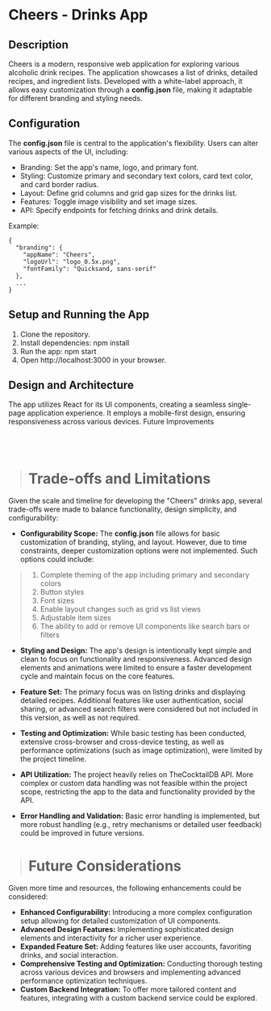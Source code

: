 # Cheers - Drinks App

## Description
Cheers is a modern, responsive web application for exploring various alcoholic drink recipes. The application showcases a list of drinks, detailed recipes, and ingredient lists. Developed with a white-label approach, it allows easy customization through a **config.json** file, making it adaptable for different branding and styling needs.

## Configuration
The **config.json** file is central to the application's flexibility. Users can alter various aspects of the UI, including:

- Branding: Set the app's name, logo, and primary font.
- Styling: Customize primary and secondary text colors, card text color, and card border radius.
- Layout: Define grid columns and grid gap sizes for the drinks list.
- Features: Toggle image visibility and set image sizes.
- API: Specify endpoints for fetching drinks and drink details.

Example:

```
{
  "branding": {
    "appName": "Cheers",
    "logoUrl": "logo_0.5x.png",
    "fontFamily": "Quicksand, sans-serif"
  },
  ...
}
```

## Setup and Running the App

1. Clone the repository.
2. Install dependencies: npm install
3. Run the app: npm start
4. Open http://localhost:3000 in your browser.

## Design and Architecture

The app utilizes React for its UI components, creating a seamless single-page application experience. It employs a mobile-first design, ensuring responsiveness across various devices.
Future Improvements

<br>
<br>


> # Trade-offs and Limitations

Given the scale and timeline for developing the "Cheers" drinks app, several trade-offs were made to balance functionality, design simplicity, and configurability:

- **Configurability Scope:** The __config.json__ file allows for basic customization of branding, styling, and layout. However, due to time constraints, deeper customization options were not implemented. Such options could include:
> 1. Complete theming of the app including primary and secondary colors
> 2. Button styles
> 3. Font sizes
> 4. Enable layout changes such as grid vs list views
> 5. Adjustable item sizes
> 6. The ability to add or remove UI components like search bars or filters

- **Styling and Design:** The app's design is intentionally kept simple and clean to focus on functionality and responsiveness. Advanced design elements and animations were limited to ensure a faster development cycle and maintain focus on the core features.

- **Feature Set:** The primary focus was on listing drinks and displaying detailed recipes. Additional features like user authentication, social sharing, or advanced search filters were considered but not included in this version, as well as not required.

- **Testing and Optimization:** While basic testing has been conducted, extensive cross-browser and cross-device testing, as well as performance optimizations (such as image optimization), were limited by the project timeline.

- **API Utilization:** The project heavily relies on TheCocktailDB API. More complex or custom data handling was not feasible within the project scope, restricting the app to the data and functionality provided by the API.

- **Error Handling and Validation:** Basic error handling is implemented, but more robust handling (e.g., retry mechanisms or detailed user feedback) could be improved in future versions.

> # Future Considerations

Given more time and resources, the following enhancements could be considered:

- **Enhanced Configurability:** Introducing a more complex configuration setup allowing for detailed customization of UI components.
- **Advanced Design Features:** Implementing sophisticated design elements and interactivity for a richer user experience.
- **Expanded Feature Set:** Adding features like user accounts, favoriting drinks, and social interaction.
- **Comprehensive Testing and Optimization:** Conducting thorough testing across various devices and browsers and implementing advanced performance optimization techniques.
- **Custom Backend Integration:** To offer more tailored content and features, integrating with a custom backend service could be explored.
